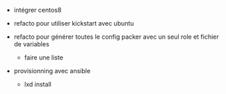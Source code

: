 - intégrer centos8
- refacto pour utiliser kickstart avec ubuntu
- refacto pour générer toutes le config packer avec un seul role et fichier de variables
  - faire une liste

- provisionning avec ansible
    - lxd install